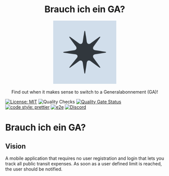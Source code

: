 <div align="center">
  <h1>Brauch ich ein GA?</h1>
  <img src="./assets/icon.png" width="200"/>
  <p>Find out when it makes sense to switch to a Generalabonnement (GA)!</p>
</div>

[![License: MIT](https://img.shields.io/badge/License-MIT-blue.svg)](https://opensource.org/licenses/MIT)
![Quality Checks](https://github.com/andrinmeier/brauch-ich-ein-ga/actions/workflows/quality_checks.yml/badge.svg)
[![Quality Gate Status](https://sonarcloud.io/api/project_badges/measure?project=andrinmeier_brauch-ich-ein-ga&metric=alert_status)](https://sonarcloud.io/summary/new_code?id=andrinmeier_brauch-ich-ein-ga)
[![code style: prettier](https://img.shields.io/badge/code_style-prettier-ff69b4.svg?style=flat-square)](https://github.com/prettier/prettier)
[![e2e](https://img.shields.io/badge/e2e-04C38E.svg)](https://www.cypress.io/)
[![Discord](https://img.shields.io/discord/978401806990332014)](https://discord.com/channels/978401806990332014/978402326714916914)

# Brauch ich ein GA?



## Vision

A mobile application that requires no user registration and login that lets you track all public transit expenses.
As soon as a user defined limit is reached, the user should be notified.
